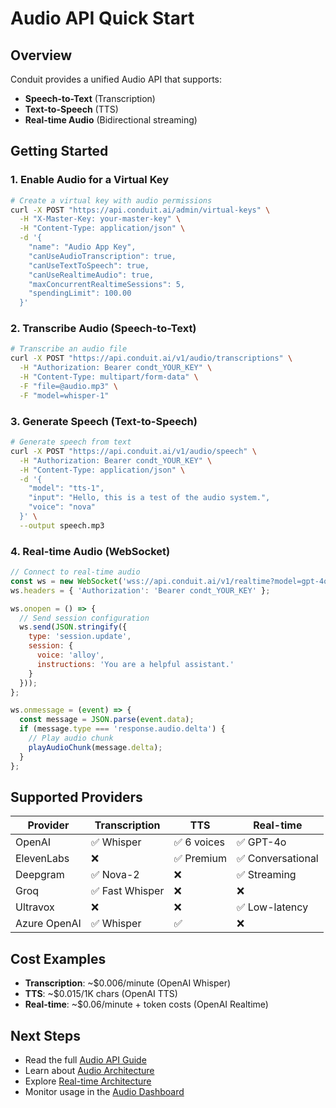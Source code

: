 # Audio API Quick Start

## Overview

Conduit provides a unified Audio API that supports:
- **Speech-to-Text** (Transcription)
- **Text-to-Speech** (TTS)
- **Real-time Audio** (Bidirectional streaming)

## Getting Started

### 1. Enable Audio for a Virtual Key

```bash
# Create a virtual key with audio permissions
curl -X POST "https://api.conduit.ai/admin/virtual-keys" \
  -H "X-Master-Key: your-master-key" \
  -H "Content-Type: application/json" \
  -d '{
    "name": "Audio App Key",
    "canUseAudioTranscription": true,
    "canUseTextToSpeech": true,
    "canUseRealtimeAudio": true,
    "maxConcurrentRealtimeSessions": 5,
    "spendingLimit": 100.00
  }'
```

### 2. Transcribe Audio (Speech-to-Text)

```bash
# Transcribe an audio file
curl -X POST "https://api.conduit.ai/v1/audio/transcriptions" \
  -H "Authorization: Bearer condt_YOUR_KEY" \
  -H "Content-Type: multipart/form-data" \
  -F "file=@audio.mp3" \
  -F "model=whisper-1"
```

### 3. Generate Speech (Text-to-Speech)

```bash
# Generate speech from text
curl -X POST "https://api.conduit.ai/v1/audio/speech" \
  -H "Authorization: Bearer condt_YOUR_KEY" \
  -H "Content-Type: application/json" \
  -d '{
    "model": "tts-1",
    "input": "Hello, this is a test of the audio system.",
    "voice": "nova"
  }' \
  --output speech.mp3
```

### 4. Real-time Audio (WebSocket)

```javascript
// Connect to real-time audio
const ws = new WebSocket('wss://api.conduit.ai/v1/realtime?model=gpt-4o-realtime-preview');
ws.headers = { 'Authorization': 'Bearer condt_YOUR_KEY' };

ws.onopen = () => {
  // Send session configuration
  ws.send(JSON.stringify({
    type: 'session.update',
    session: {
      voice: 'alloy',
      instructions: 'You are a helpful assistant.'
    }
  }));
};

ws.onmessage = (event) => {
  const message = JSON.parse(event.data);
  if (message.type === 'response.audio.delta') {
    // Play audio chunk
    playAudioChunk(message.delta);
  }
};
```

## Supported Providers

| Provider | Transcription | TTS | Real-time |
|----------|---------------|-----|-----------|
| OpenAI | ✅ Whisper | ✅ 6 voices | ✅ GPT-4o |
| ElevenLabs | ❌ | ✅ Premium | ✅ Conversational |
| Deepgram | ✅ Nova-2 | ❌ | ✅ Streaming |
| Groq | ✅ Fast Whisper | ❌ | ❌ |
| Ultravox | ❌ | ❌ | ✅ Low-latency |
| Azure OpenAI | ✅ Whisper | ✅ | ❌ |

## Cost Examples

- **Transcription**: ~$0.006/minute (OpenAI Whisper)
- **TTS**: ~$0.015/1K chars (OpenAI TTS)
- **Real-time**: ~$0.06/minute + token costs (OpenAI Realtime)

## Next Steps

- Read the full [Audio API Guide](Audio-API-Guide.md)
- Learn about [Audio Architecture](Audio-Architecture.md)
- Explore [Real-time Architecture](Realtime-Architecture.md)
- Monitor usage in the [Audio Dashboard](/audio/usage)